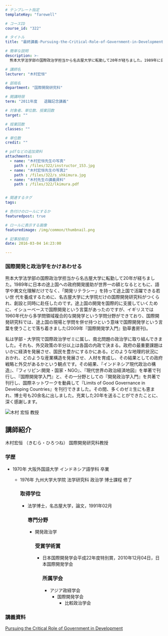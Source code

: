 ```yaml
---
# テンプレート指定
templateKey: "farewell"

# コースID
course_id: "322"

# タイトル
title: "最終講義-Pursuing-the-Critical-Role-of-Government-in-Development"

# 簡単な説明
description: >-
  熊本大学法学部の国際政治学担当から名古屋大学に転勤して20年が経ちました。1989年に日本の途上国への政府開発援助が世界一の額となるとともに、語学や異文化理解だけでなく、「開発リテラシー」を持って...

# 講師名
lecturer: "木村宏恒"

# 部局名
department: "国際開発研究科"

# 開講時限
term: "2011年度	退職記念講義"

# 対象者、単位数、授業回数
target: ""

# 授業回数
classes: ""

# 単位数
credit: ""

# pdfなどの追加資料
attachments: 
  - name: "木村宏恒先生の写真" 
    path : /files/322/instructor_153.jpg
  - name: "木村宏恒先生の写真2" 
    path : /files/322/s_shkimura.jpg
  - name: "木村先生の講義資料" 
    path : /files/322/lkimura.pdf


# 関連するタグ
tags:

# 色付けのロールにするか
featuredpost: true

# ロールに表示する画像
featuredimage: /img/common/thumbnail.png

# 記事投稿日
date: 2016-03-04 14:23:00

---
```

### 国際開発と政治学をかけあわせる 

熊本大学法学部の国際政治学担当から名古屋大学に転勤して20年が経ちました。1989年に日本の途上国への政府開発援助が世界一の額となるとともに、語学や異文化理解だけでなく、「開発リテラシー」を持って途上国で活躍できる若い世 代を養成するために、名古屋大学に大学院だけの国際開発研究科がつくられ、創設と同時に赴任したのです。途上国の開発を国際的に支援していくために、イシューベースで国際開発という言葉があったのですが、イギリスでは1960年代から多学問領域複合的な開発学という学問分野ができており、国際開発研究科では、途上国の現場と学問を併せ持つという意味で国際開発学という言葉を使うことで落ち着きました(2009年『国際開発学入門』勁草書房刊)。

私は学部・大学院で国際政治学ゼミに属し、南北問題の政治学に取り組んできました。それも、外交政策の半分以上は各国の内政で決まる。政府の最重要課題はいかに経済を発展させ、国民を豊かにするかにある。どのような地理的状況におかれ、どのような産業構造を発展させ、人材を育成し、その結果としての政府戦略と外交があるかという観点です。その結果、『インドネシア現代政治の構造』、『フィリピン:開発・国家・NGO』、『現代世界の政治経済地図』を単著で刊行し、『国際開発学入門』と、その一分野としての『開発政治学入門』を共著で刊行し、国際ネットワークを動員して『Limits of Good Governance in Developing Countries』を刊行できました。その間、多くのゼミ生にも恵まれ、博士号も20余名に出しました。充実した20年を送ることができたことに、 深く感謝します。

![木村 宏恒 教授](/files/322/s_shkimura.jpg) 
## 講師紹介

木村宏恒 （きむら・ひろつね） 国際開発研究科教授 

### 学歴

  * 1970年 大阪外国語大学 インドネシア語学科 卒業 
      * 1976年 九州大学大学院 法学研究科 政治学 博士課程 修了  
        ### 取得学位
        
          * 法学博士，名古屋大学，論文，1991年02月  
            ### 専門分野
            
              * 開発政治学  
                ### 受賞学術賞
                
                  * 日本国際開発学会平成22年度特別賞，2010年12月04日，日本国際開発学会  
                    ### 所属学会
                    
                      * アジア政経学会 
                          * 国際開発学会 
                              * 比較政治学会 
### 講義資料


[Pursuing the Critical Role of Government in Development](/files/322/lkimura.pdf) 

